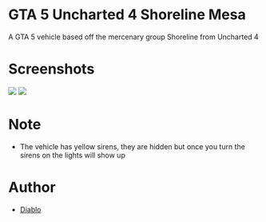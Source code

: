 # GTA 5 Uncharted 4 Shoreline Mesa
A GTA 5 vehicle based off the mercenary group Shoreline from Uncharted 4

# Screenshots
![](https://cdn.discordapp.com/attachments/716946859918098435/836098895737651230/unknown.png)
![](https://cdn.discordapp.com/attachments/794207356388376578/835275975439679579/unknown.png)

# Note
- The vehicle has yellow sirens, they are hidden but once you turn the sirens on the lights will show up

# Author
- [Diablo](https://github.com/diablo)

